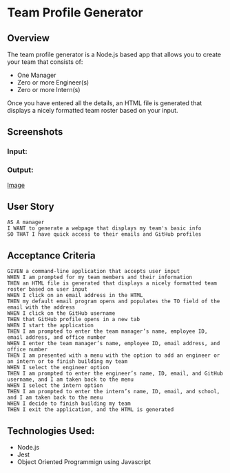 # Team Profile Generator


## Overview
The team profile generator is a Node.js based app that allows you to create your team that consists of:
- One Manager
- Zero or more Engineer(s)
- Zero or more Intern(s)

Once you have entered all the details, an HTML file is generated that displays a nicely formatted team roster based on your input.

## Screenshots

### Input:

### Output:
[Image](./images/team-roster.png "Team Roster")

## User Story
```
AS A manager
I WANT to generate a webpage that displays my team's basic info
SO THAT I have quick access to their emails and GitHub profiles

```

## Acceptance Criteria
```
GIVEN a command-line application that accepts user input
WHEN I am prompted for my team members and their information
THEN an HTML file is generated that displays a nicely formatted team roster based on user input
WHEN I click on an email address in the HTML
THEN my default email program opens and populates the TO field of the email with the address
WHEN I click on the GitHub username
THEN that GitHub profile opens in a new tab
WHEN I start the application
THEN I am prompted to enter the team manager’s name, employee ID, email address, and office number
WHEN I enter the team manager’s name, employee ID, email address, and office number
THEN I am presented with a menu with the option to add an engineer or an intern or to finish building my team
WHEN I select the engineer option
THEN I am prompted to enter the engineer’s name, ID, email, and GitHub username, and I am taken back to the menu
WHEN I select the intern option
THEN I am prompted to enter the intern’s name, ID, email, and school, and I am taken back to the menu
WHEN I decide to finish building my team
THEN I exit the application, and the HTML is generated
```

## Technologies Used:
- Node.js
- Jest
- Object Oriented Programmign using Javascript